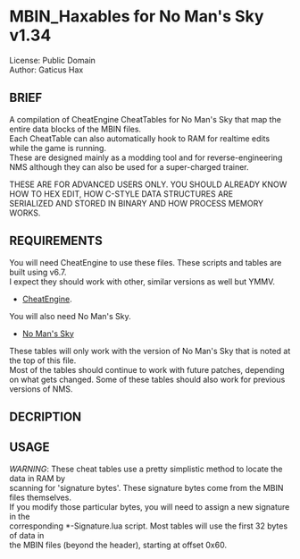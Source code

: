 # MBIN_Haxables for No Man's Sky v1.34  
License: Public Domain  
Author: Gaticus Hax  


## BRIEF

A compilation of CheatEngine CheatTables for No Man's Sky that map the entire data blocks of the MBIN files.  
Each CheatTable can also automatically hook to RAM for realtime edits while the game is running.  
These are designed mainly as a modding tool and for reverse-engineering NMS although they can also be used for a super-charged trainer.  

THESE ARE FOR ADVANCED USERS ONLY. YOU SHOULD ALREADY KNOW HOW TO HEX EDIT, HOW C-STYLE DATA STRUCTURES ARE  
SERIALIZED AND STORED IN BINARY AND HOW PROCESS MEMORY WORKS. 


## REQUIREMENTS  

You will need CheatEngine to use these files. These scripts and tables are built using v6.7.  
I expect they should work with other, similar versions as well but YMMV.

- [CheatEngine](http://cheatengine.org/). 

You will also need No Man's Sky.

- [No Man's Sky](http://store.steampowered.com/app/275850/No_Mans_Sky/)
  
These tables will only work with the version of No Man's Sky that is noted at the top of this file.  
Most of the tables should continue to work with future patches, depending on what gets changed.
Some of these tables should also work for previous versions of NMS.


## DECRIPTION  


## USAGE

*WARNING*: These cheat tables use a pretty simplistic method to locate the data in RAM by  
scanning for 'signature bytes'. These signature bytes come from the MBIN files themselves.  
If you modify those particular bytes, you will need to assign a new signature in the  
corresponding *-Signature.lua script. Most tables will use the first 32 bytes of data in  
the MBIN files (beyond the header), starting at offset 0x60. 

